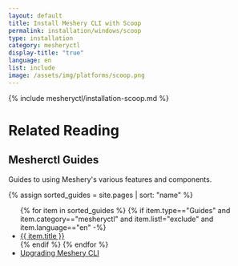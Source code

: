 ```yaml
---
layout: default
title: Install Meshery CLI with Scoop
permalink: installation/windows/scoop
type: installation
category: mesheryctl
display-title: "true"
language: en
list: include
image: /assets/img/platforms/scoop.png
---
```


{% include mesheryctl/installation-scoop.md %}

# Related Reading

## Mesherctl Guides

Guides to using Meshery's various features and components.

{% assign sorted_guides = site.pages | sort: "name" %}

<ul>
  {% for item in sorted_guides %}
  {% if item.type=="Guides" and item.category=="mesheryctl" and item.list!="exclude" and item.language=="en" -%}
    <li><a href="{{ site.baseurl }}{{ item.url }}">{{ item.title }}</a>
    </li>
    {% endif %}
  {% endfor %}
    <li><a href="{{ site.baseurl }}/guides/upgrade#upgrading-meshery-cli">Upgrading Meshery CLI</a></li>
</ul>


